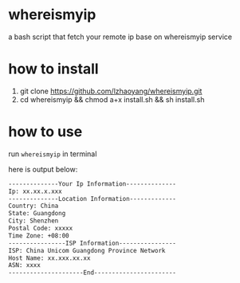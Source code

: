 # whereismyip
a bash script that fetch your remote ip base on whereismyip service

# how to install
1. git clone https://github.com/lzhaoyang/whereismyip.git
2. cd whereismyip && chmod a+x install.sh && sh install.sh

# how to use
run `whereismyip` in terminal

here is output below:

```md
--------------Your Ip Information--------------
Ip: xx.xx.x.xxx
--------------Location Information-------------
Country: China
State: Guangdong
City: Shenzhen
Postal Code: xxxxx
Time Zone: +08:00
----------------ISP Information----------------
ISP: China Unicom Guangdong Province Network
Host Name: xx.xxx.xx.xx
ASN: xxxx
---------------------End-----------------------


```